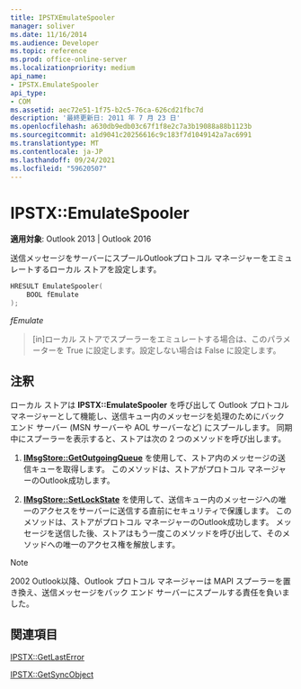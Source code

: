 ```yaml
---
title: IPSTXEmulateSpooler
manager: soliver
ms.date: 11/16/2014
ms.audience: Developer
ms.topic: reference
ms.prod: office-online-server
ms.localizationpriority: medium
api_name:
- IPSTX.EmulateSpooler
api_type:
- COM
ms.assetid: aec72e51-1f75-b2c5-76ca-626cd21fbc7d
description: '最終更新日: 2011 年 7 月 23 日'
ms.openlocfilehash: a630db9edb03c67f1f8e2c7a3b19088a88b1123b
ms.sourcegitcommit: a1d9041c20256616c9c183f7d1049142a7ac6991
ms.translationtype: MT
ms.contentlocale: ja-JP
ms.lasthandoff: 09/24/2021
ms.locfileid: "59620507"
---
```

# <a name="ipstxemulatespooler"></a>IPSTX::EmulateSpooler

  
  
**適用対象**: Outlook 2013 | Outlook 2016 
  
送信メッセージをサーバーにスプールOutlookプロトコル マネージャーをエミュレートするローカル ストアを設定します。
  
```cpp
HRESULT EmulateSpooler( 
    BOOL fEmulate 
);
```

 _fEmulate_
  
>  [in]ローカル ストアでスプーラーをエミュレートする場合は、このパラメーターを True に設定します。設定しない場合は False に設定します。 
    
## <a name="remarks"></a>注釈

ローカル ストアは **IPSTX::EmulateSpooler** を呼び出して Outlook プロトコル マネージャーとして機能し、送信キュー内のメッセージを処理のためにバック エンド サーバー (MSN サーバーや AOL サーバーなど) にスプールします。 同期中にスプーラーを表示すると、ストアは次の 2 つのメソッドを呼び出します。 
  
1. **[IMsgStore::GetOutgoingQueue](imsgstore-getoutgoingqueue.md)** を使用して、ストア内のメッセージの送信キューを取得します。 このメソッドは、ストアがプロトコル マネージャーのOutlook成功します。 
    
2. **[IMsgStore::SetLockState](imsgstore-setlockstate.md)** を使用して、送信キュー内のメッセージへの唯一のアクセスをサーバーに送信する直前にセキュリティで保護します。 このメソッドは、ストアがプロトコル マネージャーのOutlook成功します。 メッセージを送信した後、ストアはもう一度このメソッドを呼び出して、そのメソッドへの唯一のアクセス権を解放します。 
    
> [!NOTE]
> 2002 Outlook以降、Outlook プロトコル マネージャーは MAPI スプーラーを置き換え、送信メッセージをバック エンド サーバーにスプールする責任を負いました。 
  
## <a name="see-also"></a>関連項目



[IPSTX::GetLastError](ipstx-getlasterror.md)
  
[IPSTX::GetSyncObject](ipstx-getsyncobject.md)

